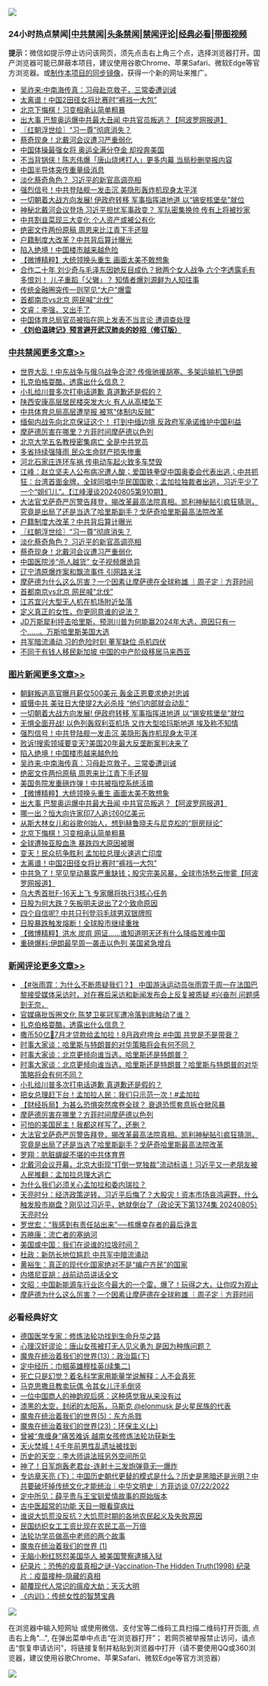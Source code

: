 ![](https://raw.githubusercontent.com/jsvpn/jsproxy/dev/64photo/fqnews-qr.jpg)

<div id="tt">
<h3>24小时热点禁闻|<a href="#%E4%B8%AD%E5%85%B1%E7%A6%81%E9%97%BB%E6%9B%B4%E5%A4%9A%E6%96%87%E7%AB%A0">中共禁闻</a>|<a href="#%E5%9B%BE%E7%89%87%E6%96%B0%E9%97%BB%E6%9B%B4%E5%A4%9A%E6%96%87%E7%AB%A0">头条禁闻</a>|<a href="#%E6%96%B0%E9%97%BB%E8%AF%84%E8%AE%BA%E6%9B%B4%E5%A4%9A%E6%96%87%E7%AB%A0">禁闻评论|<a href="#%E5%BF%85%E7%9C%8B%E7%BB%8F%E5%85%B8%E5%A5%BD%E6%96%87">经典必看</a>|<a href="https://2654106.xyz/3" target="_blank">带图视频</a></h3>
<div><b>提示：</b>微信如提示停止访问该网页，须先点击右上角三个点，选择浏览器打开。国产浏览器可能已屏蔽本项目，建议使用谷歌Chrome、苹果Safari、微软Edge等官方浏览器。或<a href="%E5%88%B6%E4%BD%9Cgit%E7%A6%81%E9%97%BB%E9%95%9C%E5%83%8F.md">制作本项目的同步镜像</a>，获得一个新的网址来推广。</div>
<ul>

<li><a href="/topimagenews/20240806/2071222.md">吴祚来:中南海传真：习母赴京救子，三常委遭训诫</a></li>
<li><a href="/topimagenews/20240806/2071107.md">太离谱！中国2田径女将比赛时“裤裆一大包”</a></li>
<li><a href="/topimagenews/20240806/2071145.md">北京下悔棋！习变相承认简单粗暴</a></li>
<li><a href="/topimagenews/20240806/2071190.md">出大事 巴黎奥运爆中共最大丑闻 中共官员叛逃？【阿波罗网报道】</a></li>
<li><a href="/cbnews/20240806/2071218.md">〖红朝浮世绘〗“习一尊”彻底消失？</a></li>
<li><a href="/cbnews/20240806/2071148.md">蔡奇现身！北戴河会议遭习严重弱化</a></li>
<li><a href="/cnnews/20240806/2071136.md">中国体操最强女将 奥运全满分夺金 却投奔美国</a></li>
<li><a href="/baitai/20240806/2071343.md">不当背锅侠！陈志伟爆「唐山烧烤打人」更多内幕 当局秒删举报内容</a></li>
<li><a href="/finance/20240806/2071368.md">中国半导体突传重量级消息</a></li>
<li><a href="/cbnews/20240806/2071167.md">淡化蔡奇角色？ 习近平的新官高调亮相</a></li>
<li><a href="/topimagenews/20240806/2071234.md">强烈信号！中共登陆舰一发击沉 美隐形轰炸机现身太平洋</a></li>
<li><a href="/topimagenews/20240806/2071283.md">一切朝着大战方向发展! 伊政府转移 军事指挥进地道 以“锡安核堡垒”就位</a></li>
<li><a href="/baitai/20240806/2071292.md">神秘北戴河会议登场 习近平担忧军事政变？ 军队密集换帅 传有上将被抄家</a></li>
<li><a href="/baitai/20240806/2071383.md">中共割韭菜现三大变化 个人资产或被公有化</a></li>
<li><a href="/topimagenews/20240806/2071208.md">绝密文件两份原稿 周恩来比江青下手还狠</a></li>
<li><a href="/cbnews/20240806/2071235.md">户籍制度大改革？中共背后算计曝光</a></li>
<li><a href="/topimagenews/20240806/2071223.md">陷入绝境！中国楼市越来越危险</a></li>
<li><a href="/topimagenews/20240806/2071191.md">【微博精粹】大统领换头重生 画面太美不敢想象</a></li>
<li><a href="/baitai/20240806/2071322.md">合作二十年 刘少奇与毛泽东因她反目成仇？掀两个女人战争 六个字透露毛有多恨刘！ 儿子重蹈「父辙」？ 知情者爆刘源鲜为人知往事</a></li>
<li><a href="/cnnews/20240806/2071275.md">传统金融圈突传一则罕见“大户”爆雷</a></li>
<li><a href="/cbnews/20240806/2071115.md">首都南京vs北京 网民喊“北伐”</a></li>
<li><a href="/sohnews/20240806/2071375.md">文睿：李强，又出手了</a></li>
<li><a href="/headline/20240806/2071329.md">中国体育总局官员被指在网上发表不当言论 遭调查处理</a></li>
<li><b><a href="/comments/20200207/1272816.md" target="_blank">《刘伯温碑记》预言避开武汉肺炎的妙招（修订版）</a></b></li>
</ul>
</div>

<div class="catlist">
<h3><a href="/cbnews/" target="_blank">中共禁闻</a><span><a href="/cbnews/" target="_blank" rel="nofollow">更多文章>></a></span></h3>
<ul>
<li><a href="/cbnews/20240807/2071504.md" target="_blank">世界大乱！中东战争与俄乌战争合流? 传俄驰援胡塞、多架运输机飞伊朗</a></li>
<li><a href="/comments/20240807/2071471.md" target="_blank">扎克伯格耍酷，透露出什么信息？</a></li>
<li><a href="/comments/20240806/2071421.md" target="_blank">小扎给川普多次打电话道歉 真道歉还是假的？</a></li>
<li><a href="/cbnews/20240806/2071366.md" target="_blank">陕西安康高层居民楼突发大火 有人从高楼坠下</a></li>
<li><a href="/cbnews/20240806/2071365.md" target="_blank">中共体育总局高层遭举报 被骂“体制内反贼”</a></li>
<li><a href="/cbnews/20240806/2071350.md" target="_blank">缅甸内战先向北京保证这个！ 打到中缅边境 反政府军承诺维护中国利益</a></li>
<li><a href="/comments/20240806/2071333.md" target="_blank">摩萨德厉害在哪里？方菲时间摩萨德以色列</a></li>
<li><a href="/cbnews/20240806/2071284.md" target="_blank">北京大学五名教授密集病亡 全是中共党员</a></li>
<li><a href="/cbnews/20240806/2071255.md" target="_blank">多省持续强降雨 民众生命财产损失惨重</a></li>
<li><a href="/cbnews/20240806/2071254.md" target="_blank">河北石家庄连环车祸 传电动车起火致多车焚毁</a></li>
<li><a href="/cbnews/20240806/2071252.md" target="_blank">江峰：赵立坚夫人公布病况遭人酸；爱国铁拳促中国奥委会代表出逃；中共抓狂：台湾首面金牌，全球同唱中华民国国歌；孟加拉独裁者出逃，习近平少了一个“姐们儿”。【江峰漫谈20240805第910期】</a></li>
<li><a href="/comments/20240806/2071241.md" target="_blank">大法官戈萨奇严厉警告拜登，揭改革最高法院真相。凯利神秘贴引疯狂猜测，究竟是出局了还是当选了哈里斯副手？戈萨奇哈里斯最高法院改革</a></li>
<li><a href="/cbnews/20240806/2071235.md" target="_blank">户籍制度大改革？中共背后算计曝光</a></li>
<li><a href="/cbnews/20240806/2071218.md" target="_blank">〖红朝浮世绘〗“习一尊”彻底消失？</a></li>
<li><a href="/cbnews/20240806/2071167.md" target="_blank">淡化蔡奇角色？ 习近平的新官高调亮相</a></li>
<li><a href="/cbnews/20240806/2071148.md" target="_blank">蔡奇现身！北戴河会议遭习严重弱化</a></li>
<li><a href="/cbnews/20240806/2071147.md" target="_blank">中国医院涉“杀人越货” 女子视频爆诡异</a></li>
<li><a href="/cbnews/20240806/2071146.md" target="_blank">辽宁清原爆炸案和飘流事件 引网路关注</a></li>
<li><a href="/comments/20240806/2071124.md" target="_blank">摩萨德为什么这么厉害？一个因素让摩萨德在全球称雄 ｜周子定｜方菲时间</a></li>
<li><a href="/cbnews/20240806/2071115.md" target="_blank">首都南京vs北京 网民喊“北伐”</a></li>
<li><a href="/cbnews/20240806/2071108.md" target="_blank">江苏宜兴大型无人机在机场附近坠落</a></li>
<li><a href="/comments/20240806/2071105.md" target="_blank">定义真正的女性，你更同意谁的说法？</a></li>
<li><a href="/comments/20240806/2071093.md" target="_blank">JD万斯犀利抨击哈里斯，预测川普为何能赢2024年大选，原因只有一个……。万斯哈里斯美国大选</a></li>
<li><a href="/cbnews/20240806/2071070.md" target="_blank">共军暗流涌动 习的危险时刻 董军缺位 杀机四伏</a></li>
<li><a href="/cbnews/20240806/2071036.md" target="_blank">不同于有钱人移民新加坡 中国的中产阶级移居马来西亚</a></li>

</ul>
</div>
<div class="catlist">
<h3><a href="/topimagenews/" target="_blank">图片新闻</a><span><a href="/topimagenews/" target="_blank" rel="nofollow">更多文章>></a></span></h3>
<ul>
<li><a href="/topimagenews/20240806/2071418.md" target="_blank">朝鲜叛逃高官曝月薪仅500美元 轰金正恩要求绝对忠诚</a></li>
<li><a href="/topimagenews/20240806/2071390.md" target="_blank">威慑中共 美驻日大使提2大必杀技 “他们内部就会动乱”</a></li>
<li><a href="/topimagenews/20240806/2071283.md" target="_blank">一切朝着大战方向发展! 伊政府转移 军事指挥进地道 以“锡安核堡垒”就位</a></li>
<li><a href="/topimagenews/20240806/2071282.md" target="_blank">无惧全面开战! 以色列轰叙利亚机场 又炸大型哈玛斯地道 埃及称不知情</a></li>
<li><a href="/topimagenews/20240806/2071234.md" target="_blank">强烈信号！中共登陆舰一发击沉 美隐形轰炸机现身太平洋</a></li>
<li><a href="/topimagenews/20240806/2071233.md" target="_blank">败诉!搜索领域要变天?美国20年最大反垄断案判决来了</a></li>
<li><a href="/topimagenews/20240806/2071223.md" target="_blank">陷入绝境！中国楼市越来越危险</a></li>
<li><a href="/topimagenews/20240806/2071222.md" target="_blank">吴祚来:中南海传真：习母赴京救子，三常委遭训诫</a></li>
<li><a href="/topimagenews/20240806/2071208.md" target="_blank">绝密文件两份原稿 周恩来比江青下手还狠</a></li>
<li><a href="/topimagenews/20240806/2071192.md" target="_blank">美国务院发重磅炸弹！中共被指控系统活摘</a></li>
<li><a href="/topimagenews/20240806/2071191.md" target="_blank">【微博精粹】大统领换头重生 画面太美不敢想象</a></li>
<li><a href="/topimagenews/20240806/2071190.md" target="_blank">出大事 巴黎奥运爆中共最大丑闻 中共官员叛逃？【阿波罗网报道】</a></li>
<li><a href="/topimagenews/20240806/2071166.md" target="_blank">哪一出？恒大向许家印7人追讨60亿美元</a></li>
<li><a href="/topimagenews/20240806/2071164.md" target="_blank">从斯大林女儿和谷歌创始人，想到赫鲁晓夫与尼克松的“厨房辩论”</a></li>
<li><a href="/topimagenews/20240806/2071145.md" target="_blank">北京下悔棋！习变相承认简单粗暴</a></li>
<li><a href="/topimagenews/20240806/2071132.md" target="_blank">全球遭殃亚股血洗 暴跌四大原因被曝</a></li>
<li><a href="/topimagenews/20240806/2071114.md" target="_blank">变天！民众抗争胜利 孟加拉总理火速逃亡印度</a></li>
<li><a href="/topimagenews/20240806/2071107.md" target="_blank">太离谱！中国2田径女将比赛时“裤裆一大包”</a></li>
<li><a href="/topimagenews/20240806/2071098.md" target="_blank">中共急了！罕见举动暴露严重缺钱；股灾完美风暴，全球市场愁云惨雾【阿波罗网报道】</a></li>
<li><a href="/topimagenews/20240806/2071082.md" target="_blank">乌大秀首批F-16天上飞 专家曝将执行3核心任务</a></li>
<li><a href="/topimagenews/20240806/2071060.md" target="_blank">日股为何大跌？矢板明夫说出了2个致命原因</a></li>
<li><a href="/topimagenews/20240805/2070964.md" target="_blank">四个自信呢? 中共只刊登羽毛球男双银牌照</a></li>
<li><a href="/topimagenews/20240805/2070820.md" target="_blank">日股暴跌触发熔断！全球股市继续重挫</a></li>
<li><a href="/topimagenews/20240805/2070798.md" target="_blank">【微博精粹】洪水 炭疽 网证……谁知道明天还有什么降临苦难中国</a></li>
<li><a href="/topimagenews/20240805/2070797.md" target="_blank">重磅爆料:伊朗最早周一袭击以色列 美国紧急增兵</a></li>

</ul>
</div>
<div class="catlist">
<h3><a href="/comments/" target="_blank">新闻评论</a><span><a href="/comments/" target="_blank" rel="nofollow">更多文章>></a></span></h3>
<ul>
<li><a href="/comments/20240807/2071486.md" target="_blank">【#张雨霏：为什么不断质疑我们？】 中国游泳运动员张雨霏于周一在法国巴黎接受媒体采访时，对在赛后采访和新闻发布会上反复被质疑 #兴奋剂 问题感到无奈，</a></li>
<li><a href="/comments/20240807/2071483.md" target="_blank">官媒痛批饭圈文化 陈梦卫冕冠军遭冷落到底触动了谁？</a></li>
<li><a href="/comments/20240807/2071471.md" target="_blank">扎克伯格耍酷，透露出什么信息？</a></li>
<li><a href="/comments/20240807/2071450.md" target="_blank">撒币50亿💸7月才贷款给孟加拉！8月政府垮台 #中国 共党是不是带衰？</a></li>
<li><a href="/comments/20240806/2071432.md" target="_blank">时事大家谈：哈里斯与特朗普的对华策略将会有何不同？</a></li>
<li><a href="/comments/20240806/2071431.md" target="_blank">时事大家谈：北京更倾向谁当选，哈里斯还是特朗普？</a></li>
<li><a href="/comments/20240806/2071430.md" target="_blank">时事大家谈：北京更倾向谁当选，哈里斯还是特朗普？哈里斯与特朗普的对华策略将会有何不同？</a></li>
<li><a href="/comments/20240806/2071421.md" target="_blank">小扎给川普多次打电话道歉 真道歉还是假的？</a></li>
<li><a href="/comments/20240806/2071389.md" target="_blank">把女总理赶下台！孟加拉人民：我们只示范一次！#孟加拉</a></li>
<li><a href="/comments/20240806/2071378.md" target="_blank">【财经拆局】为甚么恐惧突然席卷全球？ 衰退恐慌套息拆仓掀风暴</a></li>
<li><a href="/comments/20240806/2071333.md" target="_blank">摩萨德厉害在哪里？方菲时间摩萨德以色列</a></li>
<li><a href="/comments/20240806/2071258.md" target="_blank">可怕的美国民主！我都这样写了，还删？</a></li>
<li><a href="/comments/20240806/2071241.md" target="_blank">大法官戈萨奇严厉警告拜登，揭改革最高法院真相。凯利神秘贴引疯狂猜测，究竟是出局了还是当选了哈里斯副手？戈萨奇哈里斯最高法院改革</a></li>
<li><a href="/comments/20240806/2071224.md" target="_blank">罗翔：肮脏龌龊不堪的中共体育界</a></li>
<li><a href="/comments/20240806/2071221.md" target="_blank">北戴河会议开幕，北京大街现“打倒一党独裁”流动标语！习近平又一老朋友被人民推翻：孟加拉总理大逃亡</a></li>
<li><a href="/comments/20240806/2071194.md" target="_blank">为什么我们必须关心孟加拉和委内瑞拉？</a></li>
<li><a href="/comments/20240806/2071187.md" target="_blank">天亮时分：经济政策逆转，习近平后悔了？大股灾！资本市场哀鸿遍野，什么触发股市崩盘？刚见过习近平，她就倒台了（政论天下第1374集 20240805）天亮时分</a></li>
<li><a href="/comments/20240806/2071172.md" target="_blank">罗世宏：“我感到有责任站出来”──核爆幸存者的最后诤言</a></li>
<li><a href="/comments/20240806/2071171.md" target="_blank">苏暁康：流亡者的塞纳河</a></li>
<li><a href="/comments/20240806/2071170.md" target="_blank">美国或中国：我们在说谁的垃圾时间？</a></li>
<li><a href="/comments/20240806/2071152.md" target="_blank">杜政：新防长地位尴尬 中共军中暗流涌动</a></li>
<li><a href="/comments/20240806/2071151.md" target="_blank">黄裕生：真正的现代化国家绝对不是“编户齐民”的国家</a></li>
<li><a href="/comments/20240806/2071150.md" target="_blank">内塔尼亚胡：战前动员讲话全文</a></li>
<li><a href="/comments/20240806/2071144.md" target="_blank">文昭：中国新能源车行业迄今最大的一个雷，爆了！玩得之大，让你叹为观止</a></li>
<li><a href="/comments/20240806/2071124.md" target="_blank">摩萨德为什么这么厉害？一个因素让摩萨德在全球称雄 ｜周子定｜方菲时间</a></li>

</ul>
</div>

<div class="catlist">
<h3>必看经典好文</h3>
<ul>
<li><a href="/comments/20200607/783186.md" target="_blank">德国医学专家：修炼法轮功找到生命升华之路</a></li>
<li><a href="/comments/20220614/1745276.md" target="_blank">心理汉奸谬论：唐山女孩被打无人见义勇为 是因为种族问题？</a></li>
<li><a href="/topimagenews/20180602/951960.md" target="_blank">魔鬼在统治着我们的世界(13)：政治篇(下)</a></li>
<li><a href="/tculture/20161102/608445.md" target="_blank">定中经历：巾帼英雄穆桂英(续集二)</a></li>
<li><a href="/comments/20200704/1355375.md" target="_blank">死亡只是幻觉？着名科学家用能量学说解释：人不会真死</a></li>
<li><a href="/lifebaike/20180921/1001202.md" target="_blank">马克思撒旦教卖玩偶 令其女儿汗毛倒竖</a></li>
<li><a href="/comments/20230301/1854831.md" target="_blank">一位中国商人的神韵观后感：这种感觉我从来没有过</a></li>
<li><a href="/cbnews/20211017/1639766.md" target="_blank">漆黑的太空，封闭的太阳系，马斯克 @elonmusk 是火星民族的代表</a></li>
<li><a href="/topimagenews/20180524/946967.md" target="_blank">魔鬼在统治着我们的世界(5)：东方杀戮</a></li>
<li><a href="/ssgc/20180904/993719.md" target="_blank">魔鬼在统治着我们的世界(23)：环保主义(上)</a></li>
<li><a href="/comments/20211125/1657403.md" target="_blank">曾被“鬼缠身”痛苦难诉 越南女孩修炼法轮功获新生</a></li>
<li><a href="/ccpdope/20181219/1049286.md" target="_blank">天火焚城！4千年前男性乱遗址被找到</a></li>
<li><a href="/tculture/20121025/73064.md" target="_blank">历史的天空：李大师讲法班另外空间所见</a></li>
<li><a href="/cnnews/20150422/388322.md" target="_blank">神了！日军炮轰老君台-连射十三发炮弹竟无一爆炸</a></li>
<li><a href="/bannedvideo/20220723/1761909.md" target="_blank">专访章天亮 (下)：中国历史朝代更替的模式是什么？历史是黑暗还是光明？中共要破坏掉传统文化才能统治｜中华文明史｜方菲访谈 07/22/2022</a></li>
<li><a href="/comments/20200616/1345658.md" target="_blank">定中所见：薛平贵与王宝钏爱情故事的原始版本</a></li>
<li><a href="/lifebaike/20170523/762432.md" target="_blank">古中医超常的功能 天目一眼看穿病灶</a></li>
<li><a href="/bannedvideo/20220120/1681818.md" target="_blank">谁说大饥荒没反抗？大饥荒时期的各地农民起义及失败原因</a></li>
<li><a href="/lifebaike/20200515/1328783.md" target="_blank">民国纺织女工工资比现在农民工高一万倍</a></li>
<li><a href="/comments/20200629/1352533.md" target="_blank">法轮功学员做高中老师的两个故事</a></li>
<li><a href="/topimagenews/20180519/944624.md" target="_blank">魔鬼在统治着我们的世界 (1)</a></li>
<li><a href="/cbnews/20220809/1769245.md" target="_blank">无脑小粉红怒怼美国华人 被美国警察逮捕入狱</a></li>
<li><a href="/topimagenews/20180408/925060.md" target="_blank">纪录片：恐怖的疫苗真相之谜-Vaccination-The Hidden Truth(1998) 纪录片：疫苗接种-隐藏的真相</a></li>
<li><a href="/comments/20200619/783185.md" target="_blank">颠覆现代人常识的瘟疫大劫：天灭大明</a></li>
<li><a href="/comments/20231222/1977665.md" target="_blank">《内训》：传统女性的智慧宝典</a></li>

</ul>
</div>

![](https://raw.githubusercontent.com/jsvpn/jsproxy/dev/64photo/fqnews-qr.jpg)

在浏览器中输入短网址 或使用微信、支付宝等二维码工具扫描二维码打开页面, 点击右上角"...", 在弹出菜单中点击“在浏览器打开”； 若网页被举报禁止访问，请点击“恢复申请访问”，将链接复制并粘贴到浏览器中打开（请不要使用QQ或360浏览器，建议使用谷歌Chrome、苹果Safari、微软Edge等官方浏览器）

![](https://raw.githubusercontent.com/jsvpn/jsproxy/dev/64photo/wx.jpg)